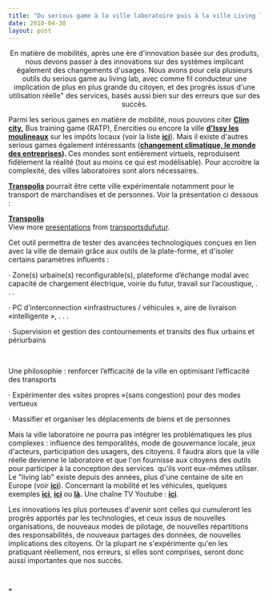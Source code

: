 ```yaml
---
title: "Du serious game à la ville laboratoire puis à la ville Living lab"""
date: 2010-04-30
layout: post
---
```


<p style="text-align: center">En matière de mobilités, après une ère d'innovation basée sur des produits, nous devons passer à des innovations sur des systèmes implicant également des changements d'usages. Nous avons pour cela plusieurs outils du serious game au living lab, avec comme fil conducteur une implication de plus en plus grande du citoyen, et des progrès issus d'une utilisation réelle" des services, basés aussi bien sur des erreurs que sur des succès. </p> <p>Parmi les serious games en matière de mobilité, nous pouvons citer <a href=""http://climcity.cap-sciences.net/"" target=""_blank""><strong>Clim city</strong></a><strong>,</strong> Bus training game (RATP), Enercities ou encore la ville <strong><a href=""http://www.issy.com/index.php/fr/citoyens/finances_locales/issy_une_ville_qui_compte/issy_lance_un_serious_game_sur_les_impots_locaux"" target=""_blank"">d'Issy les moulineaux</a></strong> sur les impôts locaux (voir la liste <strong><a href=""http://www.e-virtuoses.net/detail_atelier8.php"" target=""_blank"">ici</a></strong>). Mais il existe d'autres serious games également intéressants (<a href=""http://www.e-virtuoses.net/detail_atelier9.php"" target=""_blank""><strong>changement climatique, le monde des entreprises</strong></a><strong>). </strong>Ces mondes sont entièrement virtuels, reproduisent fidèlement la réalité (tout au moins ce qui est modélisable). Pour accroitre la complexité, des villes laboratoires sont alors nécessaires. </p> <p> </p>  <!--more-->  <p><strong><a href=""http://www.lutb.fr/Animation.408.0.html"" target=""_blank"">Transpolis</a></strong> pourrait être cette ville expérimentale notamment pour le transport de marchandises et de personnes. Voir la présentation ci dessous :</p> <div id=""__ss_3920243""><strong><a href=""http://www.slideshare.net/transportsdufutur/transpolis-3920243"" title=""Transpolis"">Transpolis</a></strong>   <div>View more <a href=""http://www.slideshare.net/"">presentations</a> from <a href=""http://www.slideshare.net/transportsdufutur"">transportsdufutur</a>.</div></div><span><span> <p align=""justify"" class=""MsoNormal""><span>Cet outil permettra de tester des avancées technologiques conçues en lien avec la ville de demain grâce aux outils de la plate-forme, et d'isoler certains paramètres influents :</span></p></span></span> <p style=""text-align: justify""><span><span>·<span> </span></span></span><span dir=""ltr""><span>Zone(s) urbaine(s) reconfigurable(s), plateforme d’échange modal avec capacité de chargement électrique, voirie du futur, travail sur l’acoustique, . . .</span></span></p> <p align=""justify"" class=""MsoNormal""><span><span>·<span> </span></span></span><span dir=""ltr""><span>PC d’interconnection «infrastructures / véhicules », aire de livraison «intelligente », . . .</span></span></p> <p align=""justify"" class=""MsoNormal""><span><span>·<span> </span></span></span><span dir=""ltr""><span>Supervision et gestion des contournements et transits des flux urbains et périurbains</span></span></p> <p align=""justify"" class=""MsoNormal""><span></span> </p> <p align=""justify"" class=""MsoNormal""><span>Une philosophie : renforcer l’efficacité de la ville en optimisant l’efficacité des transports</span></p> <p align=""justify"" class=""MsoNormal""><span><span>·<span> </span></span></span><span dir=""ltr""><span>Expérimenter des «sites propres »(sans congestion) pour des modes vertueux</span></span></p> <p align=""justify"" class=""MsoNormal""><span><span>·<span> </span></span></span><span dir=""ltr""><span>Massifier et organiser les déplacements de biens et de personnes</span></span></p> <p>Mais la ville laboratoire ne pourra pas intégrer les problématiques les plus complexes : influence des temporalités, mode de gouvernance locale, jeux d'acteurs, participation des usagers, des citoyens. Il faudra alors que la ville réelle devienne le laboratoire et que l'on fournisse aux citoyens des outils pour participer à la conception des services  qu'ils vont eux-mêmes utiliser. Le "living lab" existe depuis des années, plus d'une centaine de site en Europe (voir <strong><a href=""http://www.openlivinglabs.eu/"" target=""_blank"">ici</a></strong>). Concernant la mobilité et les véhicules, quelques exemples <strong><a href=""http://www.viktoria.se/node/5850"" target=""_blank"">ici</a></strong>, <strong><a href=""http://www.livinglabs-global.com/"" target=""_blank"">ici</a></strong> ou <a href=""http://www.livinglabs-global.com/showcase/showcase/392/bringbuddy.aspx"" target=""_blank""><strong>là</strong></a><strong>.</strong> Une chaîne TV Youtube : <strong><a href=""http://www.youtube.com/user/livinglabsglobal"" target=""_blank"">ici</a></strong>.</p> <p>Les innovations les plus porteuses d'avenir sont celles qui cumuleront les progrès apportés par les technologies, et ceux issus de nouvelles organisations, de nouveaux modes de pilotage, de nouvelles répartitions des responsabilités, de nouveaux partages des données, de nouvelles implications des citoyens. Or la plupart ne s'expérimente qu'en les pratiquant réellement, nos erreurs, si elles sont comprises, seront donc aussi importantes que nos succès.</p> <p><strong> </p>"